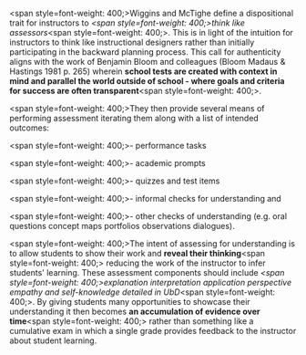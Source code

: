 <span style=font-weight: 400;>Wiggins and McTighe define a dispositional trait for instructors to </span><i><span style=font-weight: 400;>think like assessors</span></i><span style=font-weight: 400;>. This is in light of the intuition for instructors to think like instructional designers rather than initially participating in the backward planning process. This call for authenticity aligns with the work of Benjamin Bloom and colleagues (Bloom Madaus &amp; Hastings 1981 p. 265) wherein </span>**school tests are created with context in mind and parallel the world outside of school - where goals and criteria for success are often transparent**<span style=font-weight: 400;>.</span>

<span style=font-weight: 400;>They then provide several means of performing assessment iterating them along with a list of intended outcomes:</span>

<span style=font-weight: 400;>- performance tasks</span></p>  <p><span style=font-weight: 400;>- academic prompts</span></p>  <p><span style=font-weight: 400;>- quizzes and test items</span></p>  <p><span style=font-weight: 400;>- informal checks for understanding and</span></p>  <p><span style=font-weight: 400;>- other checks of understanding (e.g. oral questions concept maps portfolios observations dialogues).</span>

<span style=font-weight: 400;>The intent of assessing for understanding is to allow students to show their work and </span>**reveal their thinking**<span style=font-weight: 400;> reducing the work of the instructor to infer students' learning. These assessment components should include </span><i><span style=font-weight: 400;>explanation interpretation application perspective empathy and self-knowledge detailed in UbD</span></i><span style=font-weight: 400;>. By giving students many opportunities to showcase their understanding it then becomes </span>**an accumulation of evidence over time**<span style=font-weight: 400;> rather than something like a cumulative exam in which a single grade provides feedback to the instructor about student learning. </span>